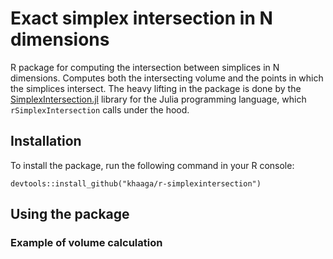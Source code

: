 # Exact simplex intersection in N dimensions
R package for computing the intersection between simplices in N dimensions. Computes both the intersecting volume and the points in which the simplices intersect.
The heavy lifting in the package is done by the [SimplexIntersection.jl](https://github.com/kahaaga/SimplexIntersection.jl) library for the Julia programming language, which `rSimplexIntersection` calls under the hood.

## Installation 
To install the package, run the following command in your R console:

```
devtools::install_github("khaaga/r-simplexintersection")
```

## Using the package

### Example of volume calculation
<!--
```r
# Define two simplices that have some overlapping volume
simplex1 <- t(matrix(c(0.934702, 0.297735, 0.670881, 
                            0.85225, 0.670881, 0.626323, 
                            0.521743, 0.942819, 0.521743, 
                            0.385638, 0.202466, 0.613331), nrow = 4, ncol = 3))
simplex2 <- t(matrix(c(0.670881, 0.85225, 0.297735, 
                       0.202466, 0.521743, 0.942819, 
                       0.626323, 0.898955, 0.202466, 
                       0.613331, 0.385638, 0.85225), nrow = 4, ncol = 3))

# Compute the intersecting volume
vol = rSimplexIntersection::intersect_volume(S1 = simplex1, S2 = simplex2)
```
-->
